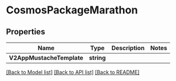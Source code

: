 # CosmosPackageMarathon

## Properties

Name | Type | Description | Notes
------------ | ------------- | ------------- | -------------
**V2AppMustacheTemplate** | **string** |  | 

[[Back to Model list]](../README.md#documentation-for-models) [[Back to API list]](../README.md#documentation-for-api-endpoints) [[Back to README]](../README.md)


